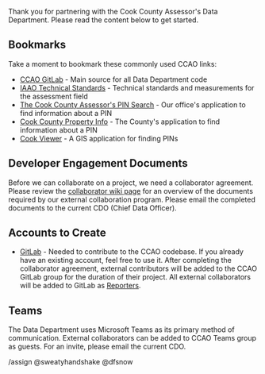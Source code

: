 Thank you for partnering with the Cook County Assessor's Data Department. Please read the content below to get started. 

## Bookmarks

Take a moment to bookmark these commonly used CCAO links:

* [CCAO GitLab](https://gitlab.com/ccao-data-science---modeling) - Main source for all Data Department code
* [IAAO Technical Standards](https://iaao.org/wcm/Resources/Technical_Standards/wcm/Resources_Content/Pubs/Technical_Standards.aspx) - Technical standards and measurements for the assessment field
* [The Cook County Assessor's PIN Search](https://www.cookcountyassessor.com/address-search) - Our office's application to find information about a PIN
* [Cook County Property Info](http://www.cookcountypropertyinfo.com/) - The County's application to find information about a PIN
* [Cook Viewer](https://maps.cookcountyil.gov/cookviewer/mapViewer.html) - A GIS application for finding PINs

## Developer Engagement Documents

Before we can collaborate on a project, we need a collaborator agreement. Please review the [collaborator wiki page](https://gitlab.com/groups/ccao-data-science---modeling/-/wikis/People/Contributing) for an overview of the documents required by our external collaboration program. Please email the completed documents to the current CDO (Chief Data Officer). 

## Accounts to Create

* [GitLab](https://gitlab.com/) - Needed to contribute to the CCAO codebase. If you already have an existing account, feel free to use it. After completing the collaborator agreement, external contributors will be added to the CCAO GitLab group for the duration of their project. All external collaborators will be added to GitLab as [Reporters](https://docs.gitlab.com/ee/user/permissions.html).

## Teams

The Data Department uses Microsoft Teams as its primary method of communication. External collaborators can be added to CCAO Teams group as guests. For an invite, please email the current CDO.

/assign @sweatyhandshake @dfsnow
